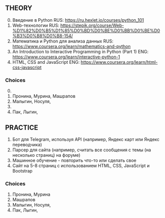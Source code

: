 ## THEORY

0. Введение в Python RUS: https://ru.hexlet.io/courses/python_101
1. Web-технологии RUS: https://stepik.org/course/Web-%D1%82%D0%B5%D1%85%D0%BD%D0%BE%D0%BB%D0%BE%D0%B3%D0%B8%D0%B8-154/
2. Математика и Python для анализа данных RUS: https://www.coursera.org/learn/mathematics-and-python
3. An Introduction to Interactive Programming in Python (Part 1) ENG: https://www.coursera.org/learn/interactive-python-1
4. HTML, CSS and JavaScript ENG: https://www.coursera.org/learn/html-css-javascript

### Choices


0. 
1. Пронина, Мурина, Машрапов
2. Малыгин, Носуля, 
3. 
4. Пак, Лыгин,

## PRACTICE

1. Бот для Telegram, используя API (например, Яндекс карт или Яндекс переводчика)
2. Парсер для сайта (например, считать все сообщения с темы (на несколько страниц)  на форуме)
3. Машинное обучение - повторить что-то или сделать свое 
4. Cайт на 5-8 страниц с использованием HTML, CSS, JavaScript и Bootstrap

### Choices

1. Пронина, Мурина
2. Машрапов
3. Малыгин, Носуля,
4. Пак, Лыгин,

